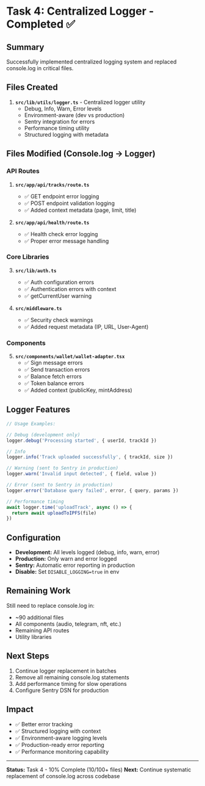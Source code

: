 # Task 4: Centralized Logger - Completed ✅

## Summary
Successfully implemented centralized logging system and replaced console.log in critical files.

## Files Created
1. **`src/lib/utils/logger.ts`** - Centralized logger utility
   - Debug, Info, Warn, Error levels
   - Environment-aware (dev vs production)
   - Sentry integration for errors
   - Performance timing utility
   - Structured logging with metadata

## Files Modified (Console.log → Logger)

### API Routes
1. **`src/app/api/tracks/route.ts`**
   - ✅ GET endpoint error logging
   - ✅ POST endpoint validation logging
   - ✅ Added context metadata (page, limit, title)

2. **`src/app/api/health/route.ts`**
   - ✅ Health check error logging
   - ✅ Proper error message handling

### Core Libraries
3. **`src/lib/auth.ts`**
   - ✅ Auth configuration errors
   - ✅ Authentication errors with context
   - ✅ getCurrentUser warning

4. **`src/middleware.ts`**
   - ✅ Security check warnings
   - ✅ Added request metadata (IP, URL, User-Agent)

### Components
5. **`src/components/wallet/wallet-adapter.tsx`**
   - ✅ Sign message errors
   - ✅ Send transaction errors
   - ✅ Balance fetch errors
   - ✅ Token balance errors
   - ✅ Added context (publicKey, mintAddress)

## Logger Features

```typescript
// Usage Examples:

// Debug (development only)
logger.debug('Processing started', { userId, trackId })

// Info
logger.info('Track uploaded successfully', { trackId, size })

// Warning (sent to Sentry in production)
logger.warn('Invalid input detected', { field, value })

// Error (sent to Sentry in production)
logger.error('Database query failed', error, { query, params })

// Performance timing
await logger.time('uploadTrack', async () => {
  return await uploadToIPFS(file)
})
```

## Configuration
- **Development:** All levels logged (debug, info, warn, error)
- **Production:** Only warn and error logged
- **Sentry:** Automatic error reporting in production
- **Disable:** Set `DISABLE_LOGGING=true` in env

## Remaining Work
Still need to replace console.log in:
- ~90 additional files
- All components (audio, telegram, nft, etc.)
- Remaining API routes
- Utility libraries

## Next Steps
1. Continue logger replacement in batches
2. Remove all remaining console.log statements
3. Add performance timing for slow operations
4. Configure Sentry DSN for production

## Impact
- ✅ Better error tracking
- ✅ Structured logging with context
- ✅ Environment-aware logging levels
- ✅ Production-ready error reporting
- ✅ Performance monitoring capability

---
**Status:** Task 4 - 10% Complete (10/100+ files)
**Next:** Continue systematic replacement of console.log across codebase
